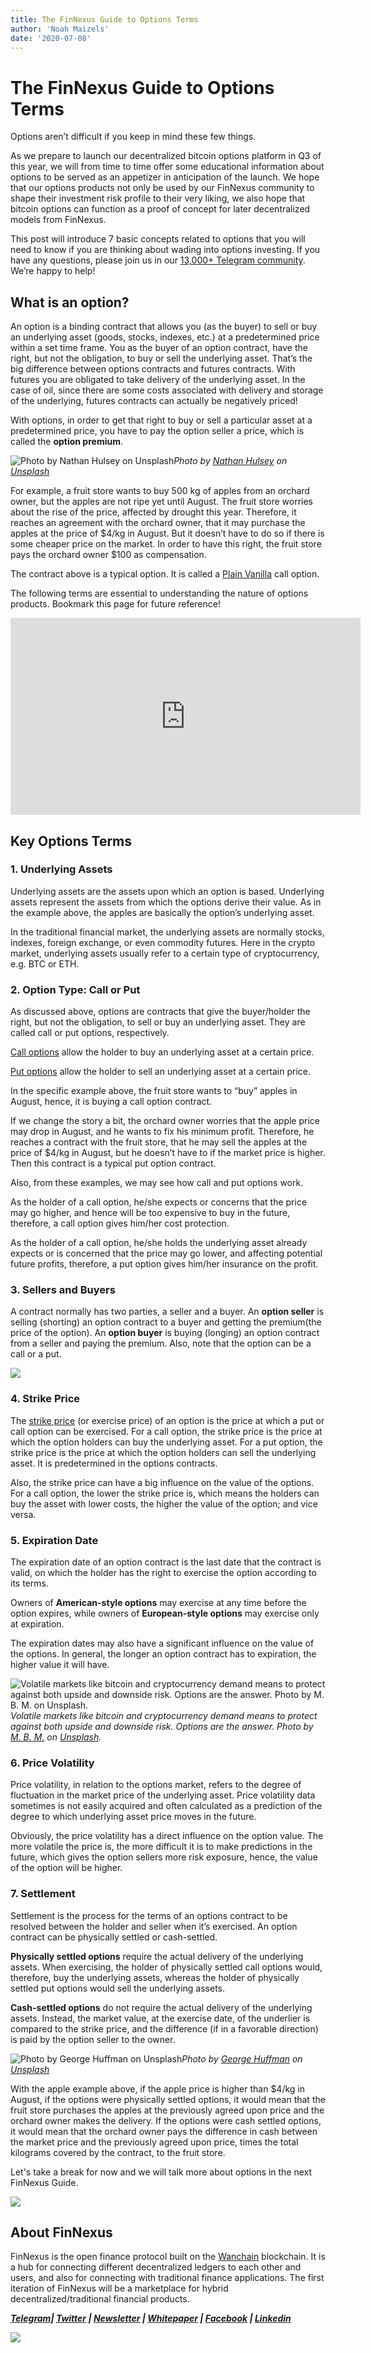 ```yaml
---
title: The FinNexus Guide to Options Terms
author: 'Noah Maizels'
date: '2020-07-08'
--- 
```


# The FinNexus Guide to Options Terms

Options aren’t difficult if you keep in mind these few things.

As we prepare to launch our decentralized bitcoin options platform in Q3 of this year, we will from time to time offer some educational information about options to be served as an appetizer in anticipation of the launch. We hope that our options products not only be used by our FinNexus community to shape their investment risk profile to their very liking, we also hope that bitcoin options can function as a proof of concept for later decentralized models from FinNexus.

This post will introduce 7 basic concepts related to options that you will need to know if you are thinking about wading into options investing. If you have any questions, please join us in our [13,000+ Telegram community](https://t.me/FinNexusOfficial). We’re happy to help!

## What is an option?

An option is a binding contract that allows you (as the buyer) to sell or buy an underlying asset (goods, stocks, indexes, etc.) at a predetermined price within a set time frame. You as the buyer of an option contract, have the right, but not the obligation, to buy or sell the underlying asset. That’s the big difference between options contracts and futures contracts. With futures you are obligated to take delivery of the underlying asset. In the case of oil, since there are some costs associated with delivery and storage of the underlying, futures contracts can actually be negatively priced!

With options, in order to get that right to buy or sell a particular asset at a predetermined price, you have to pay the option seller a price, which is called the **option premium**.

![Photo by [Nathan Hulsey](https://unsplash.com/@nhulz?utm_source=unsplash&utm_medium=referral&utm_content=creditCopyText) on [Unsplash](https://unsplash.com/s/photos/apple?utm_source=unsplash&utm_medium=referral&utm_content=creditCopyText)](https://cdn-images-1.medium.com/max/3840/1*wzs4hGPB5gnh45t72iT8MA.jpeg)*Photo by [Nathan Hulsey](https://unsplash.com/@nhulz?utm_source=unsplash&utm_medium=referral&utm_content=creditCopyText) on [Unsplash](https://unsplash.com/s/photos/apple?utm_source=unsplash&utm_medium=referral&utm_content=creditCopyText)*

For example, a fruit store wants to buy 500 kg of apples from an orchard owner, but the apples are not ripe yet until August. The fruit store worries about the rise of the price, affected by drought this year. Therefore, it reaches an agreement with the orchard owner, that it may purchase the apples at the price of $4/kg in August. But it doesn’t have to do so if there is some cheaper price on the market. In order to have this right, the fruit store pays the orchard owner $100 as compensation.

The contract above is a typical option. It is called a [Plain Vanilla](https://www.investopedia.com/terms/p/plainvanilla.asp) call option.

The following terms are essential to understanding the nature of options products. Bookmark this page for future reference!

<center><iframe width="560" height="315" src="https://www.youtube.com/embed/h4DztfyMfRE" frameborder="0" allowfullscreen></iframe></center>

## Key Options Terms

### 1. Underlying Assets

Underlying assets are the assets upon which an option is based. Underlying assets represent the assets from which the options derive their value. As in the example above, the apples are basically the option’s underlying asset.

In the traditional financial market, the underlying assets are normally stocks, indexes, foreign exchange, or even commodity futures. Here in the crypto market, underlying assets usually refer to a certain type of cryptocurrency, e.g. BTC or ETH.

### 2. Option Type: Call or Put

As discussed above, options are contracts that give the buyer/holder the right, but not the obligation, to sell or buy an underlying asset. They are called call or put options, respectively.

[Call options](https://www.investopedia.com/terms/c/call.asp) allow the holder to buy an underlying asset at a certain price.

[Put options](https://www.investopedia.com/terms/p/put.asp) allow the holder to sell an underlying asset at a certain price.

In the specific example above, the fruit store wants to “buy” apples in August, hence, it is buying a call option contract.

If we change the story a bit, the orchard owner worries that the apple price may drop in August, and he wants to fix his minimum profit. Therefore, he reaches a contract with the fruit store, that he may sell the apples at the price of $4/kg in August, but he doesn’t have to if the market price is higher. Then this contract is a typical put option contract.

Also, from these examples, we may see how call and put options work.

As the holder of a call option, he/she expects or concerns that the price may go higher, and hence will be too expensive to buy in the future, therefore, a call option gives him/her cost protection.

As the holder of a call option, he/she holds the underlying asset already expects or is concerned that the price may go lower, and affecting potential future profits, therefore, a put option gives him/her insurance on the profit.

### 3. Sellers and Buyers

A contract normally has two parties, a seller and a buyer. An **option seller** is selling (shorting) an option contract to a buyer and getting the premium(the price of the option). An **option buyer** is buying (longing) an option contract from a seller and paying the premium. Also, note that the option can be a call or a put.

![](https://cdn-images-1.medium.com/max/2000/1*OX0XE8mtoYP3kfTbf2f9Lw.png)

### 4. Strike Price

The [strike price](https://www.investopedia.com/terms/s/strikeprice.asp) (or exercise price) of an option is the price at which a put or call option can be exercised. For a call option, the strike price is the price at which the option holders can buy the underlying asset. For a put option, the strike price is the price at which the option holders can sell the underlying asset. It is predetermined in the options contracts.

Also, the strike price can have a big influence on the value of the options. For a call option, the lower the strike price is, which means the holders can buy the asset with lower costs, the higher the value of the option; and vice versa.

### 5. Expiration Date

The expiration date of an option contract is the last date that the contract is valid, on which the holder has the right to exercise the option according to its terms.

Owners of **American-style options** may exercise at any time before the option expires, while owners of **European-style options** may exercise only at expiration.

The expiration dates may also have a significant influence on the value of the options. In general, the longer an option contract has to expiration, the higher value it will have.

![Volatile markets like bitcoin and cryptocurrency demand means to protect against both upside and downside risk. Options are the answer. Photo by [M. B. M.](https://unsplash.com/@m_b_m?utm_source=unsplash&utm_medium=referral&utm_content=creditCopyText) on [Unsplash](https://unsplash.com/s/photos/stock-options?utm_source=unsplash&utm_medium=referral&utm_content=creditCopyText).](https://cdn-images-1.medium.com/max/3840/1*2LgK5U7Y4KDh4Xc5GW4u0w.jpeg)*Volatile markets like bitcoin and cryptocurrency demand means to protect against both upside and downside risk. Options are the answer. Photo by [M. B. M.](https://unsplash.com/@m_b_m?utm_source=unsplash&utm_medium=referral&utm_content=creditCopyText) on [Unsplash](https://unsplash.com/s/photos/stock-options?utm_source=unsplash&utm_medium=referral&utm_content=creditCopyText).*

### 6. Price Volatility

Price volatility, in relation to the options market, refers to the degree of fluctuation in the market price of the underlying asset. Price volatility data sometimes is not easily acquired and often calculated as a prediction of the degree to which underlying asset price moves in the future.

Obviously, the price volatility has a direct influence on the option value. The more volatile the price is, the more difficult it is to make predictions in the future, which gives the option sellers more risk exposure, hence, the value of the option will be higher.

### 7. Settlement

Settlement is the process for the terms of an options contract to be resolved between the holder and seller when it’s exercised. An option contract can be physically settled or cash-settled.

**Physically settled options** require the actual delivery of the underlying assets. When exercising, the holder of physically settled call options would, therefore, buy the underlying assets, whereas the holder of physically settled put options would sell the underlying assets.

**Cash-settled options** do not require the actual delivery of the underlying assets. Instead, the market value, at the exercise date, of the underlier is compared to the strike price, and the difference (if in a favorable direction) is paid by the option seller to the owner.

![Photo by [George Huffman](https://unsplash.com/@ghuffmanphotography?utm_source=unsplash&utm_medium=referral&utm_content=creditCopyText) on [Unsplash](https://unsplash.com/s/photos/apple?utm_source=unsplash&utm_medium=referral&utm_content=creditCopyText)](https://cdn-images-1.medium.com/max/3840/1*DZ-RjCN9U6uzaAhdCINBzA.jpeg)*Photo by [George Huffman](https://unsplash.com/@ghuffmanphotography?utm_source=unsplash&utm_medium=referral&utm_content=creditCopyText) on [Unsplash](https://unsplash.com/s/photos/apple?utm_source=unsplash&utm_medium=referral&utm_content=creditCopyText)*

With the apple example above, if the apple price is higher than $4/kg in August, if the options were physically settled options, it would mean that the fruit store purchases the apples at the previously agreed upon price and the orchard owner makes the delivery. If the options were cash settled options, it would mean that the orchard owner pays the difference in cash between the market price and the previously agreed upon price, times the total kilograms covered by the contract, to the fruit store.

Let's take a break for now and we will talk more about options in the next FinNexus Guide.

![](https://cdn-images-1.medium.com/max/2000/0*AKRC1YwQhmrHvyIY.png)

## About FinNexus

FinNexus is the open finance protocol built on the [Wanchain](https://www.wanchain.org/) blockchain. It is a hub for connecting different decentralized ledgers to each other and users, and also for connecting with traditional finance applications. The first iteration of FinNexus will be a marketplace for hybrid decentralized/traditional financial products.

***[Telegram](https://t.me/FinNexusOfficial)| [Twitter](https://twitter.com/fin_nexus) | [Newsletter](https://mailchi.mp/9c15712d2bbf/finnexus-newsletter) | [Whitepaper](https://www.finnexus.io/FinNexus_Whitepaper_en.pdf) | [Facebook](https://www.facebook.com/FinNexus) | [Linkedin](https://www.linkedin.com/company/finnexus)***

![](https://cdn-images-1.medium.com/max/2000/0*mGa1WEFjho5-RClP.png)
